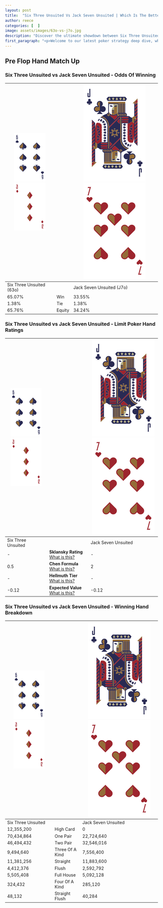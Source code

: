 ```yaml
---
layout: post
title:  "Six Three Unsuited Vs Jack Seven Unsuited | Which Is The Better Hand In Poker? A Complete Guide"
author: reece
categories: [  ]
image: assets/images/63o-vs-j7o.jpg
description: "Discover the ultimate showdown between Six Three Unsuited and Jack Seven Unsuited in poker! Uncover the odds, strategies, and scenarios where one hand triumphs over the other. Get ready to up your poker game with this thrilling analysis."
first_paragraph: "<p>Welcome to our latest poker strategy deep dive, where we're pitting two distinct hands against each other in a high-stakes showdown: Six Three Unsuited vs Jack Seven Unsuited.</p><p>In the dynamic world of poker, every decision counts, and knowing which hand holds the upper hand is key to your success at the table.</p><p>In this article, we'll dissect these two hands, explore the scenarios where one dominates the other, and equip you with the knowledge to make strategic choices that can tip the odds in your favor.</p><p>Get ready to unravel the intriguing dynamics of these poker hands and elevate your game to new heights.</p>"
---
```




[comment]: # (sp0)

## Pre Flop Hand Match Up

<div class="table hand-ratings" markdown="1"> 



### Six Three Unsuited vs Jack Seven Unsuited - Odds Of Winning


    
| ![image info](assets/images/hand1/6.png) ![image info](assets/images/hand1/3o.png) |  | ![image info](assets/images/hand2/J.png) ![image info](assets/images/hand2/7o.png) |
| -------- | -------- | -------- |
| Six Three Unsuited (63o) |  | Jack Seven Unsuited (J7o) |
| 65.07% | Win | 33.55% |
| 1.38% | Tie | 1.38% |
| 65.76% | Equity | 34.24% |




[comment]: # (sp1)



### Six Three Unsuited vs Jack Seven Unsuited - Limit Poker Hand Ratings


    
| ![image info](assets/images/hand1/6.png) ![image info](assets/images/hand1/3o.png) |  | ![image info](assets/images/hand2/J.png) ![image info](assets/images/hand2/7o.png) |
| -------- | -------- | -------- |
| Six Three Unsuited |  | Jack Seven Unsuited |
| - | **Sklansky Rating** [What is this?](/sklansky-rating-explained) | - |
| 0.5 | **Chen Formula** [What is this?](/chen-formula-explained) | 2 |
| - | **Hellmuth Tier** [What is this?](/Hellmuth-tier-explained) | - |
| -0.12 | **Expected Value** [What is this?](/expected-value-explained) | -0.12 |




[comment]: # (sp2)



### Six Three Unsuited vs Jack Seven Unsuited - Winning Hand Breakdown


    
| ![image info](assets/images/hand1/6.png) ![image info](assets/images/hand1/3o.png) |  | ![image info](assets/images/hand2/J.png) ![image info](assets/images/hand2/7o.png) |
| -------- | -------- | -------- |
| Six Three Unsuited |  | Jack Seven Unsuited |
| 12,355,200 | High Card | 0 |
| 70,434,864 | One Pair | 22,724,640 |
| 46,494,432 | Two Pair | 32,546,016 |
| 9,494,640 | Three Of A Kind | 7,556,400 |
| 11,381,256 | Straight | 11,883,600 |
| 4,412,376 | Flush | 2,592,792 |
| 5,505,408 | Full House | 5,092,128 |
| 324,432 | Four Of A Kind | 285,120 |
| 48,132 | Straight Flush | 40,284 |




[comment]: # (sp3)



</div>

[comment]: # (sp4)



[comment]: # (sp5)

